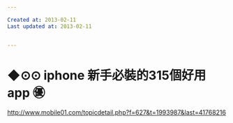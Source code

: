 ```yaml
---

Created at: 2013-02-11
Last updated at: 2013-02-11


---
```


# ◆⊙⊙ iphone 新手必裝的315個好用app ㊝


http://www.mobile01.com/topicdetail.php?f=627&t=1993987&last=41768216

